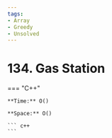```yaml
---
tags:
- Array
- Greedy
- Unsolved
---
```



# 134. Gas Station

=== "C++"

    **Time:** O()

    **Space:** O()

    ``` c++
    ```
